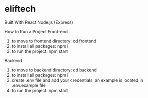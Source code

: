# eliftech
Built With
React
Node.js (Express)

How to Run a Project
Front-end
1) to move to frontend directory: cd frontend 
2) to install all packages: npm i
3) to run the project: npm start

Backend
1) to move to backend directory: cd backend
2) to install all packages: npm i
3) create .env file and add your credentials, an example is located in .env.example file
4) to run the project: npm start

